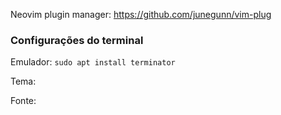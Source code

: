 Neovim plugin manager: https://github.com/junegunn/vim-plug

### Configurações do terminal

Emulador: [](https://gnome-terminator.org/)
`sudo apt install terminator`

Tema: [](https://github.com/morhetz/gruvbox)

Fonte: [](https://github.com/aaronmbos/monocode)
